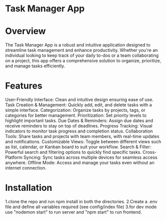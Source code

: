 # Task Manager App
# Overview
The Task Manager App is a robust and intuitive application designed to streamline task management and enhance productivity. Whether you're an individual looking to keep track of your daily to-dos or a team collaborating on a project, this app offers a comprehensive solution to organize, prioritize, and manage tasks efficiently.

# Features
User-Friendly Interface: Clean and intuitive design ensuring ease of use.
Task Creation & Management: Quickly add, edit, and delete tasks with a simple interface.
Categorization: Organize tasks by projects, tags, or categories for better management.
Prioritization: Set priority levels to highlight important tasks.
Due Dates & Reminders: Assign due dates and receive reminders to stay on top of deadlines.
Progress Tracking: Visual indicators to monitor task progress and completion status.
Collaboration Tools: Share tasks and projects with team members, with real-time updates and notifications.
Customizable Views: Toggle between different views such as list, calendar, or Kanban board to suit your workflow.
Search & Filter: Powerful search and filtering options to quickly find specific tasks.
Cross-Platform Syncing: Sync tasks across multiple devices for seamless access anywhere.
Offline Mode: Access and manage your tasks even without an internet connection.

# Installation
1.clone the repo and run npm install in both the directories.
2.Create a .env file and define all variables required (see config/index file)
3.for dev mode use "nodemon start" to run server and "npm start" to run frontend.
